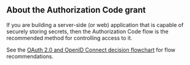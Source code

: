 ## About the Authorization Code grant

If you are building a server-side (or web) application that is capable of securely storing secrets, then the Authorization Code flow is the recommended method for controlling access to it.

See the [OAuth 2.0 and OpenID Connect decision flowchart](/docs/concepts/oauth-openid/#choosing-an-oauth-2-0-flow) for flow recommendations.
